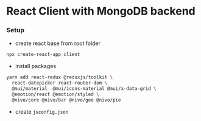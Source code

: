 # React Client with MongoDB backend

### Setup

- create react base from root folder

```sh
npx create-react-app client
```

- install packages

```sh
yarn add react-redux @reduxjs/toolkit \
  react-datepicker react-router-dom \
  @mui/material  @mui/icons-material @mui/x-data-grid \
  @emotion/react @emotion/styled \
  @nivo/core @nivo/bar @nivo/geo @nivo/pie
```

- create `jsconfig.json`
